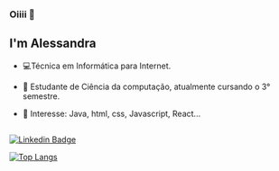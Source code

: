 ### Oiiii 👋 

## I'm Alessandra 

- 💻Técnica em Informática para Internet.

- 🌱 Estudante de Ciência da computação, atualmente cursando o 3° semestre.

- 🤔 Interesse: Java, html, css, Javascript, React...
 ##
 [![Linkedin Badge](https://img.shields.io/badge/-LinkedIn-blue?style=flat-square&logo=Linkedin&logoColor=white&link=https://www.linkedin.com/in/isadora-rodrigues-stangarlin-48402b141/)](https://www.linkedin.com/in/alewssandra/)
 
 [
![Top Langs](https://github-readme-stats.vercel.app/api/top-langs/?username=alewssandra&layout=compact)](https://github.com/alewssandra/github-readme-stats)



 
